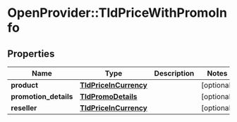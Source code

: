 # OpenProvider::TldPriceWithPromoInfo

## Properties
Name | Type | Description | Notes
------------ | ------------- | ------------- | -------------
**product** | [**TldPriceInCurrency**](TldPriceInCurrency.md) |  | [optional] 
**promotion_details** | [**TldPromoDetails**](TldPromoDetails.md) |  | [optional] 
**reseller** | [**TldPriceInCurrency**](TldPriceInCurrency.md) |  | [optional] 

